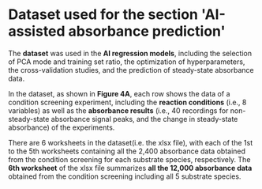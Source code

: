 # Dataset used for the section 'AI-assisted absorbance prediction'
The **dataset** was used in the **AI regression models**, including the selection of PCA mode and training set ratio, the optimization of hyperparameters, the cross-validation studies, and the prediction of steady-state absorbance data.

In the dataset, as shown in **Figure 4A**, each row shows the data of a condition screening experiment, including the **reaction conditions** (i.e., 8 variables) as well as the **absorbance results**
(i.e., 40 recordings for non-steady-state absorbance signal peaks, and the change in steady-state absorbance) of the experiments.

There are 6 worksheets in the dataset(i.e. the xlsx file), with each of the 1st to the 5th worksheets containing all the 2,400 absorbance data obtained from the condition screening for each substrate species, respectively. The **6th worksheet** of the xlsx file summarizes **all the 12,000 absorbance data** obtained from the condition screening including all 5 substrate species.
